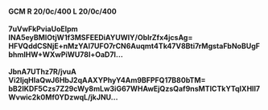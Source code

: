 #### GCM R 20/0c/400 L 20/0c/400
**7uVwFkPviaUoEIpm**<br/>**INA5eyBMIOtjW1f3MSFEEDiAYUWlY/OblrZfx4jcsAg=**<br/>**HFVQddCSNjE+nMzYAI7UFO7rCN6Auqmt4Tk47V8Bti7rMgstaFbNoBUgFbhmlHW+WXwPiWU78l+OaD7I...**<br/><br/>
**JbnA7UThz7R/jvuA**<br/>**Vi2IjqHIaQwJ6HbJ2qAAXYPhyY4Am9BFPFQ17B80bTM=**<br/>**bB2lKDF5Czs7Z29cWy8mLw3iG67WHAwEjQzsQaf9nsMTICTkYTqIXHlI7Wvwic2k0Mf0YDzwqL/jkJNU...**